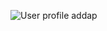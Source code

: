 ![User profile addap](https://github.com/user-attachments/assets/73bbafab-f859-4415-b415-01dd77fc32ff)
